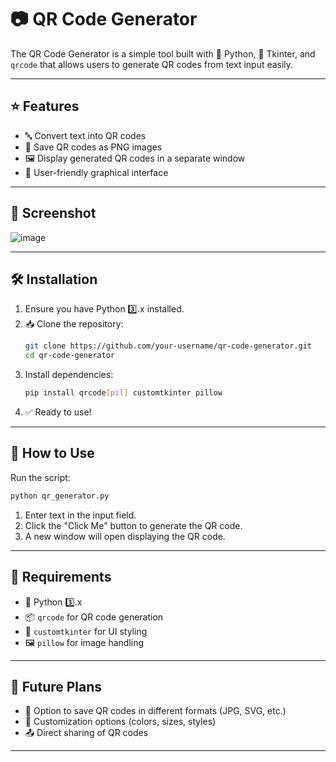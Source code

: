# 📷 QR Code Generator

The QR Code Generator is a simple tool built with 🐍 Python, 🎨 Tkinter, and `qrcode` that allows users to generate QR codes from text input easily.

---

## ⭐ Features
- 🔤 Convert text into QR codes
- 📸 Save QR codes as PNG images
- 🖼️ Display generated QR codes in a separate window
- 🎨 User-friendly graphical interface

---

## 📸 Screenshot
![image](https://github.com/user-attachments/assets/681afe36-d273-47f7-ad44-e40e15912081)


---

## 🛠️ Installation
1. Ensure you have Python 3️⃣.x installed.
2. 📥 Clone the repository:
   ```sh
   git clone https://github.com/your-username/qr-code-generator.git
   cd qr-code-generator
   ```
3. Install dependencies:
   ```sh
   pip install qrcode[pil] customtkinter pillow
   ```
4. ✅ Ready to use!

---

## 🚀 How to Use
Run the script:
```sh
python qr_generator.py
```
1. Enter text in the input field.
2. Click the "Click Me" button to generate the QR code.
3. A new window will open displaying the QR code.

---

## 📌 Requirements
- 🐍 Python 3️⃣.x
- 📦 `qrcode` for QR code generation
- 🎨 `customtkinter` for UI styling
- 🖼️ `pillow` for image handling

---

## 🔮 Future Plans
- 💾 Option to save QR codes in different formats (JPG, SVG, etc.)
- 🎨 Customization options (colors, sizes, styles)
- 📤 Direct sharing of QR codes

---


